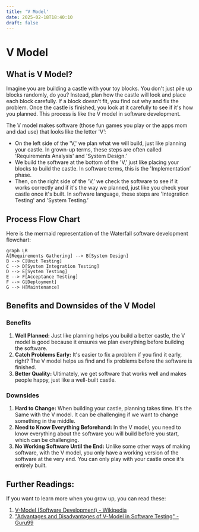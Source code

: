 ```yaml
---
title: 'V Model'
date: 2025-02-18T18:40:10
draft: false
---
```


# V Model

## What is V Model?

Imagine you are building a castle with your toy blocks. You don't just pile up blocks randomly, do you? Instead, plan how the castle will look and place each block carefully. If a block doesn't fit, you find out why and fix the problem. Once the castle is finished, you look at it carefully to see if it's how you planned. This process is like the V model in software development.

The V model makes software (those fun games you play or the apps mom and dad use) that looks like the letter 'V’:

- On the left side of the 'V,' we plan what we will build, just like planning your castle. In grown-up terms, these steps are often called 'Requirements Analysis' and 'System Design.’
- We build the software at the bottom of the 'V,' just like placing your blocks to build the castle. In software terms, this is the 'Implementation’ phase.
- Then, on the right side of the 'V,’ we check the software to see if it works correctly and if it's the way we planned, just like you check your castle once it's built. In software language, these steps are 'Integration Testing' and 'System Testing.’

## Process Flow Chart

Here is the mermaid representation of the Waterfall software development flowchart:

```mermaid
graph LR
A[Requirements Gathering] --> B[System Design]
B --> C[Unit Testing]
C --> D[System Integration Testing]
D --> E[System Testing]
E --> F[Acceptance Testing]
F --> G[Deployment]
G --> H[Maintenance]
```

## Benefits and Downsides of the V Model

### Benefits

1. **Well Planned:** Just like planning helps you build a better castle, the V model is good because it ensures we plan everything before building the software.
2. **Catch Problems Early:** It's easier to fix a problem if you find it early, right? The V model helps us find and fix problems before the software is finished.
3. **Better Quality:** Ultimately, we get software that works well and makes people happy, just like a well-built castle.

### Downsides

1. **Hard to Change:** When building your castle, planning takes time. It's the Same with the V model. It can be challenging if we want to change something in the middle.
2. **Need to Know Everything Beforehand:** In the V model, you need to know everything about the software you will build before you start, which can be challenging.
3. **No Working Software Until the End:** Unlike some other ways of making software, with the V model, you only have a working version of the software at the very end. You can only play with your castle once it's entirely built.

## Further Readings:

If you want to learn more when you grow up, you can read these:

1. [V-Model (Software Development) - Wikipedia](<https://en.wikipedia.org/wiki/V-Model_(software_development)>)
2. ["Advantages and Disadvantages of V-Model in Software Testing" - Guru99](https://www.guru99.com/v-model-software-testing.html)
